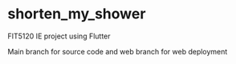 # shorten_my_shower

FIT5120 IE project using Flutter

Main branch for source code and web branch for web deployment
